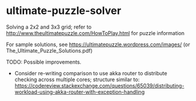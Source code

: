 # ultimate-puzzle-solver

Solving a 2x2 and 3x3 grid; refer to http://www.theultimatepuzzle.com/HowToPlay.html for puzzle information

For sample solutions, see https://ultimatepuzzle.wordpress.com/images/ (or The_Ultimate_Puzzle_Solutions.pdf)


TODO: Possible improvements.
- Consider re-writing comparison to use akka router to distribute checking across multiple cores; structure similar to:
https://codereview.stackexchange.com/questions/65039/distributing-workload-using-akka-router-with-exception-handling